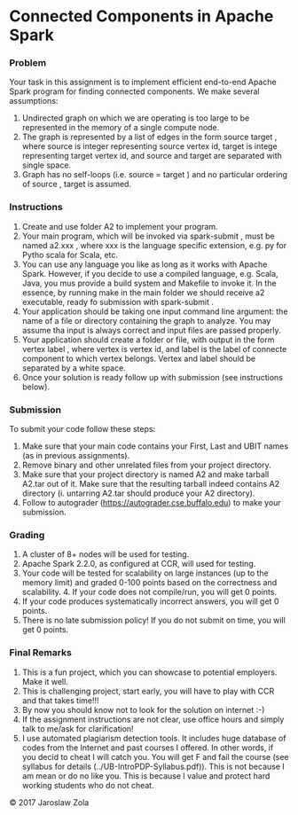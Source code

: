 # Connected Components in Apache Spark


### Problem
Your task in this assignment is to implement efficient end-to-end Apache Spark program for finding connected components. We make several assumptions:
1. Undirected graph on which we are operating is too large to be represented in the memory of a single compute node.
2. The graph is represented by a list of edges in the form source target , where source is integer representing source vertex id, target is intege
representing target vertex id, and source and target are separated with single space.
3. Graph has no self-loops (i.e. source = target ) and no particular ordering of source , target is assumed.


### Instructions

1. Create and use folder A2 to implement your program.
2. Your main program, which will be invoked via spark-submit , must be named a2.xxx , where xxx is the language specific extension, e.g. py for Pytho
scala for Scala, etc.
3. You can use any language you like as long as it works with Apache Spark. However, if you decide to use a compiled language, e.g. Scala, Java, you mus
provide a build system and Makefile to invoke it. In the essence, by running make in the main folder we should receive a2 executable, ready fo
submission with spark-submit .
4. Your application should be taking one input command line argument: the name of a file or directory containing the graph to analyze. You may assume tha
input is always correct and input files are passed properly.
5. Your application should create a folder or file, with output in the form vertex label , where vertex is vertex id, and label is the label of connecte
component to which vertex belongs. Vertex and label should be separated by a white space.
6. Once your solution is ready follow up with submission (see instructions below).


### Submission

To submit your code follow these steps:
1. Make sure that your main code contains your First, Last and UBIT names (as in previous assignments).
2. Remove binary and other unrelated files from your project directory.
3. Make sure that your project directory is named A2 and make tarball A2.tar out of it. Make sure that the resulting tarball indeed contains A2 directory (i.
untarring A2.tar should produce your A2 directory).
4. Follow to autograder (https://autograder.cse.buffalo.edu) to make your submission.



### Grading

1. A cluster of 8+ nodes will be used for testing.
2. Apache Spark 2.2.0, as configured at CCR, will used for testing.
3. Your code will be tested for scalability on large instances (up to the memory limit) and graded 0-100 points based on the correctness and scalability. 4. If your code does not compile/run, you will get 0 points.
5. If your code produces systematically incorrect answers, you will get 0 points.
6. There is no late submission policy! If you do not submit on time, you will get 0 points.



### Final Remarks

1. This is a fun project, which you can showcase to potential employers. Make it well.
2. This is challenging project, start early, you will have to play with CCR and that takes time!!!
3. By now you should know not to look for the solution on internet :-)
4. If the assignment instructions are not clear, use office hours and simply talk to me/ask for clarification!
5. I use automated plagiarism detection tools. It includes huge database of codes from the Internet and past courses I offered. In other words, if you decid
to cheat I will catch you. You will get F and fail the course (see syllabus for details (../UB-IntroPDP-Syllabus.pdf)). This is not because I am mean or do no like you. This is because I value and protect hard working students who do not cheat.



© 2017 Jaroslaw Zola

 
